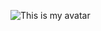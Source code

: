 ![This is my avatar](https://avatars1.githubusercontent.com/u/53237477?s=460&u=aa045038a4f51936e7150233dd4b3fc946017d92&v=4)
